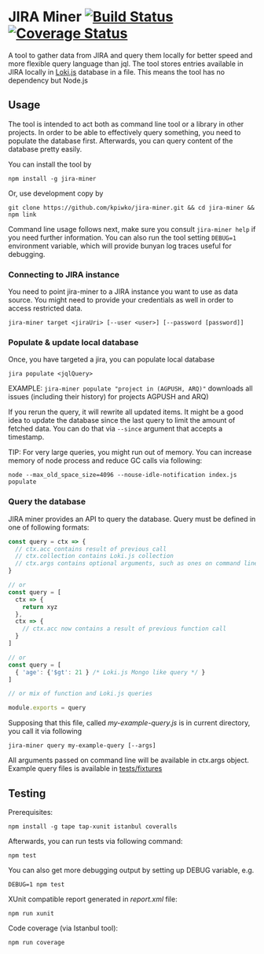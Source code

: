 # JIRA Miner [![Build Status](https://travis-ci.org/kpiwko/jira-miner.svg?branch=master)](https://travis-ci.org/kpiwko/jira-miner) [![Coverage Status](https://coveralls.io/repos/github/kpiwko/jira-miner/badge.svg?branch=master)](https://coveralls.io/github/kpiwko/jira-miner?branch=master)

A tool to gather data from JIRA and query them locally for better speed and more flexible query language than jql. The tool stores
entries available in JIRA locally in [Loki.js](http://lokijs.org) database in a file. This means the tool has no dependency but Node.js

## Usage

The tool is intended to act both as command line tool or a library in other projects. In order to be able to effectively query something,
you need to populate the database first. Afterwards, you can query content of the database pretty easily.

You can install the tool by
```
npm install -g jira-miner
```

Or, use development copy by
```
git clone https://github.com/kpiwko/jira-miner.git && cd jira-miner && npm link
```

Command line usage follows next, make sure you consult `jira-miner help` if you need further information. You can also run the tool setting `DEBUG=1`
environment variable, which will provide bunyan log traces useful for debugging.

### Connecting to JIRA instance

You need to point jira-miner to a JIRA instance you want to use as data source. You might need to provide your credentials as well in order to
access restricted data.

```
jira-miner target <jiraUri> [--user <user>] [--password [password]]
```

### Populate & update local database

Once, you have targeted a jira, you can populate local database

```
jira populate <jqlQuery>
```

EXAMPLE: `jira-miner populate "project in (AGPUSH, ARQ)"` downloads all issues (including their history) for projects AGPUSH and ARQ)

If you rerun the query, it will rewrite all updated items. It might be a good idea to update the database since the last query to limit
the amount of fetched data. You can do that via `--since` argument that accepts a timestamp.

TIP: For very large queries, you might run out of memory. You can increase memory of node process and reduce GC calls via following:
```
node --max_old_space_size=4096 --nouse-idle-notification index.js populate
```

### Query the database

JIRA miner provides an API to query the database. Query must be defined in one of following formats:

```JavaScript
const query = ctx => {
  // ctx.acc contains result of previous call
  // ctx.collection contains Loki.js collection
  // ctx.args contains optional arguments, such as ones on command line
}

// or
const query = [
  ctx => {
    return xyz    
  },
  ctx => {
    // ctx.acc now contains a result of previous function call
  }
]

// or
const query = [
  { 'age': {'$gt': 21 } /* Loki.js Mongo like query */ }
]

// or mix of function and Loki.js queries

module.exports = query
```

Supposing that this file, called _my-example-query.js_ is in current directory, you call it via following

```
jira-miner query my-example-query [--args]
```

All arguments passed on command line will be available in ctx.args object. Example query files is available in [tests/fixtures](tests/fixtures)

## Testing

Prerequisites:

```
npm install -g tape tap-xunit istanbul coveralls
```

Afterwards, you can run tests via following command:

```
npm test
```

You can also get more debugging output by setting up DEBUG variable, e.g.

```
DEBUG=1 npm test
```

XUnit compatible report generated in _report.xml_ file:
```
npm run xunit
```

Code coverage (via Istanbul tool):
```
npm run coverage
```
